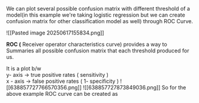 We can plot several possible confusion matrix with different threshold of a model(in this example we're taking logistic regression but we can create confusion matrix for other classification model as well) through ROC Curve.

![[Pasted image 20250617155834.png]]

**ROC (** Receiver operator characteristics curve) provides a way to Summaries all possible confusion matrix that each threshold produced for us.  
  
It is a plot b/w  
y- axis → true positive rates ( sensitivity )  
x - axis → false positive rates ( 1- specificity )
![[638857727766570356.png]]
![[638857727873849036.png]]
So for the above example ROC curve can be created as